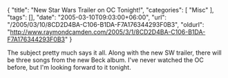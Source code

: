 {
	"title": "New Star Wars Trailer on OC Tonight!",
	"categories": [
		"Misc"
	],
	"tags": [],
	"date": "2005-03-10T09:03:00+06:00",
	"url": "/2005/03/10/8CD2D4BA-C106-B1DA-F7A176344293F0B3",
	"oldurl": "http://www.raymondcamden.com/2005/3/1/8CD2D4BA-C106-B1DA-F7A176344293F0B3"
}

The subject pretty much says it all. Along with the new SW trailer, there will be three songs from the new Beck album. I've never watched the OC before, but I'm looking forward to it tonight.